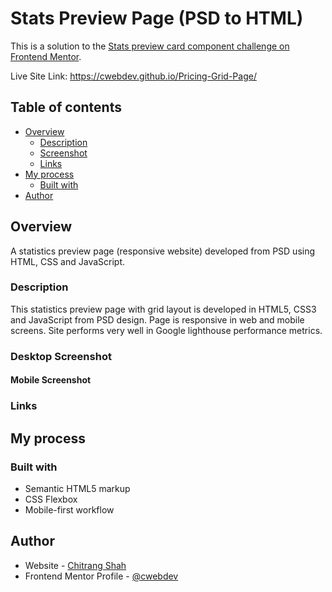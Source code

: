 # Stats Preview Page (PSD to HTML)

This is a solution to the [Stats preview card component challenge on Frontend Mentor](https://www.frontendmentor.io/challenges/stats-preview-card-component-8JqbgoU62).

Live Site Link: https://cwebdev.github.io/Pricing-Grid-Page/

## Table of contents

- [Overview](#overview)
  - [Description](#description)
  - [Screenshot](#screenshot)
  - [Links](#links)
- [My process](#my-process)
  - [Built with](#built-with)  
- [Author](#author)

## Overview

A statistics preview page (responsive website) developed from PSD using HTML, CSS and JavaScript.

### Description

This statistics preview page with grid layout is developed in HTML5, CSS3 and JavaScript from PSD design. Page is responsive in web and mobile screens. Site performs very well in Google lighthouse performance metrics.

### Desktop Screenshot

#### Mobile Screenshot

### Links


## My process

### Built with

- Semantic HTML5 markup
- CSS Flexbox
- Mobile-first workflow

## Author

- Website - [Chitrang Shah](https://chitrang.webflow.io/)
- Frontend Mentor Profile - [@cwebdev](https://www.frontendmentor.io/profile/cwebdev)